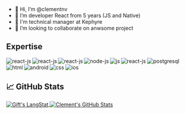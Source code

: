 - 👋 Hi, I’m @clementnv
- 👀 I’m developer React from 5 years (JS and Native)
- 💼 I'm technical manager at Kephyre
- 💞️ I’m looking to collaborate on anwsome project

## Expertise
<img align="left" alt="react-js" src="https://img.shields.io/badge/React-20232A?style=for-the-badge&logo=react&logoColor=61DAFB">
<img align="left" alt="react-js" src="https://img.shields.io/badge/React_Native-20232A?style=for-the-badge&logo=react&logoColor=61DAFB">
<img align="left" alt="react-js" src="https://img.shields.io/badge/Angular-DD0031?style=for-the-badge&logo=angular&logoColor=white">
<img alt="react-js" src="https://img.shields.io/badge/Vue.js-35495E?style=for-the-badge&logo=vue.js&logoColor=4FC08D">
<img align="left" alt="node-js" src="https://img.shields.io/badge/-node_js-339933?style=for-the-badge&logo=node.js&logoColor=white">
<img alt="postgresql" src="https://img.shields.io/badge/-postgreSQL-4169E1?style=for-the-badge&logo=postgresql&logoColor=white">
<img align="left" alt="js" src="https://img.shields.io/badge/TypeScript-007ACC?style=for-the-badge&logo=typescript&logoColor=white">
<img align="left" alt="html" src="https://img.shields.io/badge/-HTML-E34F26?style=for-the-badge&logo=html5&logoColor=white">
<img alt="css" src="https://img.shields.io/badge/CSS-239120?&style=for-the-badge&logo=css3&logoColor=white">
<img align="left" alt="android" src="https://img.shields.io/badge/Android_Studio-3DDC84?style=for-the-badge&logo=android-studio&logoColor=white">
<img alt="ios" src="https://img.shields.io/badge/Xcode-007ACC?style=for-the-badge&logo=Xcode&logoColor=white">

## &#x1f4c8; GitHub Stats

<a href="https://github.com/clementnv">
   <img align="center" src="https://github-readme-streak-stats.herokuapp.com/?user=clementnv" alt="Gift's LangStat" />
</a>
<a href="https://github.com/clementnv">
  <img align="center" src="https://github-readme-stats.vercel.app/api?username=clementnv&show_icons=true&line_height=27&count_private=true" alt="Clement's GitHub Stats" />
</a>  

<!---
clementnv/clementnv is a ✨ special ✨ repository because its `README.md` (this file) appears on your GitHub profile.
You can click the Preview link to take a look at your changes.
--->
